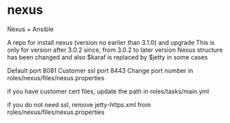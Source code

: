 # nexus
Nexus + Ansible

A repo for install nexus (version no earlier than 3.1.0) and upgrade
This is only for version after 3.0.2 since, from 3.0.2 to later version Nexus structure has been changed and also $karaf is replaced by $jetty in some cases


Default port 8081
Customer ssl port 8443
Change port number in roles/nexus/files/nexus.properties

if you have customer cert files, update the path in roles/tasks/main.yml

if you do not need ssl, remove jetty-https.xml from roles/nexus/files/nexus.properties
